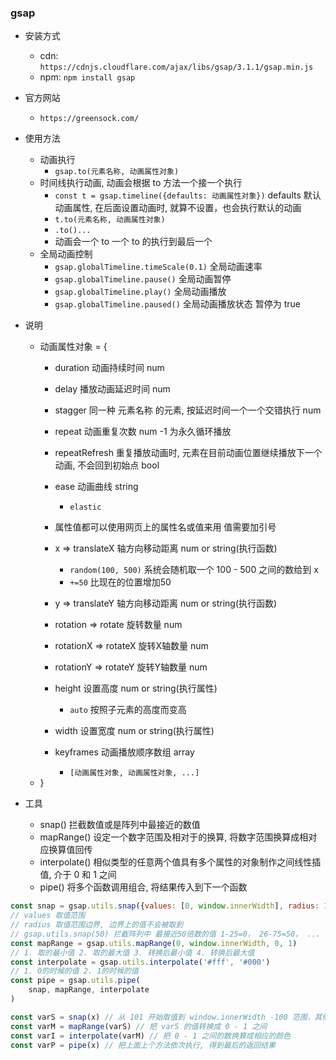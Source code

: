 ### gsap

* 安装方式
    * cdn: `https://cdnjs.cloudflare.com/ajax/libs/gsap/3.1.1/gsap.min.js`
    * npm: `npm install gsap`

* 官方网站
    * `https://greensock.com/`

* 使用方法
    * 动画执行
        * `gsap.to(元素名称, 动画属性对象)`
    * 时间线执行动画, 动画会根据 to 方法一个接一个执行
        * `const t = gsap.timeline({defaults: 动画属性对象})` defaults 默认动画属性, 在后面设置动画时, 就算不设置，也会执行默认的动画
        * `t.to(元素名称, 动画属性对象)`
        * `.to()...`
        * 动画会一个 to 一个 to 的执行到最后一个
    * 全局动画控制
        * `gsap.globalTimeline.timeScale(0.1)` 全局动画速率
        * `gsap.globalTimeline.pause()` 全局动画暂停
        * `gsap.globalTimeline.play()` 全局动画播放
        * `gsap.globalTimeline.paused()` 全局动画播放状态 暂停为 true

* 说明
    * 动画属性对象 = {
        * duration 动画持续时间 num
        * delay 播放动画延迟时间 num
        * stagger 同一种 元素名称 的元素, 按延迟时间一个一个交错执行 num

        * repeat 动画重复次数 num -1 为永久循环播放
        * repeatRefresh 重复播放动画时, 元素在目前动画位置继续播放下一个动画, 不会回到初始点 bool

        * ease 动画曲线 string
            * `elastic`

        * 属性值都可以使用网页上的属性名或值来用 值需要加引号
        * x => translateX 轴方向移动距离 num or string(执行函数)
            * `random(100, 500)` 系统会随机取一个 100 - 500 之间的数给到 x
            * `+=50` 比现在的位置增加50
        * y => translateY 轴方向移动距离 num or string(执行函数)
        * rotation => rotate 旋转数量 num
        * rotationX => rotateX 旋转X轴数量 num
        * rotationY => rotateY 旋转Y轴数量 num
        * height 设置高度 num or string(执行属性)
            * `auto` 按照子元素的高度而变高
        * width 设置宽度 num or string(执行属性)
        
        
        * keyframes 动画播放顺序数组 array
            * `[动画属性对象, 动画属性对象, ...]`
    * }

* 工具
    * snap() 拦截数值或是阵列中最接近的数值
    * mapRange() 设定一个数字范围及相对于的换算, 将数字范围换算成相对应换算值回传
    * interpolate() 相似类型的任意两个值具有多个属性的对象制作之间线性插值, 介于 0 和 1 之间
    * pipe() 将多个函数调用组合, 将结果传入到下一个函数

```javascript
const snap = gsap.utils.snap({values: [0, window.innerWidth], radius: 100}) 
// values 取值范围
// radius 取值范围边界, 边界上的值不会被取到
// gsap.utils.snap(50) 拦截阵列中 最接近50倍数的值 1-25=0， 26-75=50， ...
const mapRange = gsap.utils.mapRange(0, window.innerWidth, 0, 1)
// 1. 取的最小值 2. 取的最大值 3. 转换后最小值 4. 转换后最大值
const interpolate = gsap.utils.interpolate('#fff', '#000')
// 1. 0的时候的值 2. 1的时候的值
const pipe = gsap.utils.pipe(
    snap, mapRange, interpolate
)

const varS = snap(x) // 从 101 开始取值到 window.innerWidth -100 范围，其他部分不会取值
const varM = mapRange(varS) // 把 varS 的值转换成 0 - 1 之间
const varI = interpolate(varM) // 把 0 - 1 之间的数换算成相应的颜色
const varP = pipe(x) // 把上面上个方法依次执行, 得到最后的返回结果
```
